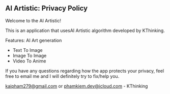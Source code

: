 ## AI Artistic: Privacy Policy

Welcome to the AI Artistic!

This is an application that usesAI Artistic algorithm developed by KThinking.

Features: AI Art generation
- Text To Image
- Image To Image
- Video To Anime

If you have any questions regarding how the app protects your privacy, feel free to email me and I will definitely try to fix/help you.

kaipham279@gmail.com or phamkiem.dev@icloud.com - KThinking

